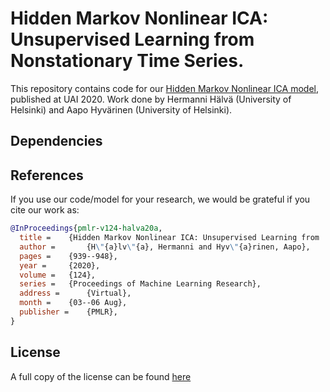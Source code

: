 # Hidden Markov Nonlinear ICA: Unsupervised Learning from Nonstationary Time Series.

This repository contains code for our [Hidden Markov Nonlinear ICA model](https://arxiv.org/abs/2006.12107), published at UAI 2020. Work done by Hermanni Hälvä (University of Helsinki) and Aapo Hyvärinen (University of Helsinki).

## Dependencies


## References

If you use our code/model for your research, we would be grateful if you cite our work as:

```bib
@InProceedings{pmlr-v124-halva20a,
  title = 	 {Hidden Markov Nonlinear ICA: Unsupervised Learning from  Nonstationary Time Series},
  author =       {H\"{a}lv\"{a}, Hermanni and Hyv\"{a}rinen, Aapo},
  pages = 	 {939--948},
  year = 	 {2020},
  volume = 	 {124},
  series = 	 {Proceedings of Machine Learning Research},
  address = 	 {Virtual},
  month = 	 {03--06 Aug},
  publisher =    {PMLR},
}
```

## License
A full copy of the license can be found [here](LICENSE)

